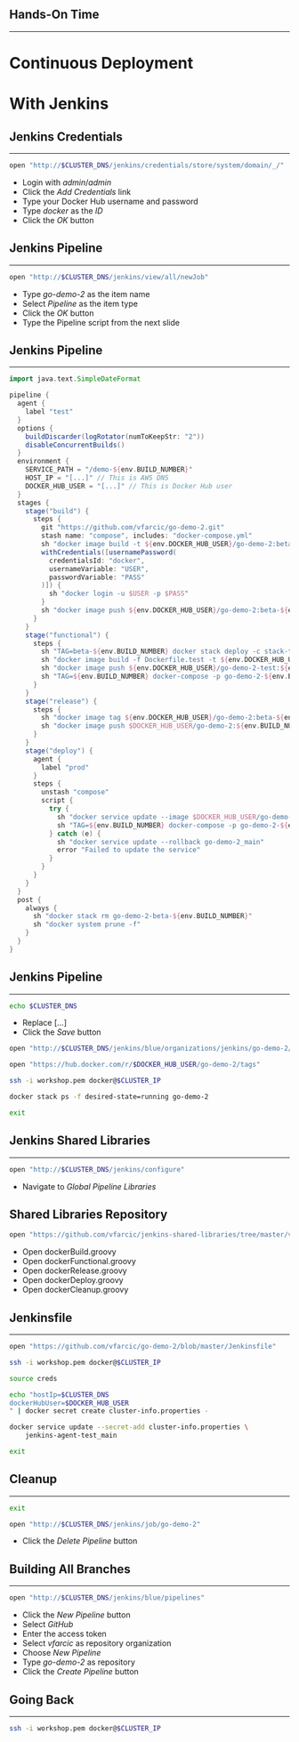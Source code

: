 ## Hands-On Time

---

# Continuous Deployment

# With Jenkins


## Jenkins Credentials

---

```bash
open "http://$CLUSTER_DNS/jenkins/credentials/store/system/domain/_/"
```

* Login with *admin*/*admin*
* Click the *Add Credentials* link
* Type your Docker Hub username and password
* Type *docker* as the *ID*
* Click the *OK* button


## Jenkins Pipeline

---

```bash
open "http://$CLUSTER_DNS/jenkins/view/all/newJob"
```

* Type *go-demo-2* as the item name
* Select *Pipeline* as the item type
* Click the *OK* button
* Type the Pipeline script from the next slide


## Jenkins Pipeline

---

```groovy
import java.text.SimpleDateFormat

pipeline {
  agent {
    label "test"
  }
  options {
    buildDiscarder(logRotator(numToKeepStr: "2"))
    disableConcurrentBuilds()
  }
  environment {
    SERVICE_PATH = "/demo-${env.BUILD_NUMBER}"
    HOST_IP = "[...]" // This is AWS DNS
    DOCKER_HUB_USER = "[...]" // This is Docker Hub user
  }
  stages {
    stage("build") {
      steps {
        git "https://github.com/vfarcic/go-demo-2.git"
        stash name: "compose", includes: "docker-compose.yml"
        sh "docker image build -t ${env.DOCKER_HUB_USER}/go-demo-2:beta-${env.BUILD_NUMBER} ."
        withCredentials([usernamePassword(
          credentialsId: "docker",
          usernameVariable: "USER",
          passwordVariable: "PASS"
        )]) {
          sh "docker login -u $USER -p $PASS"
        }
        sh "docker image push ${env.DOCKER_HUB_USER}/go-demo-2:beta-${env.BUILD_NUMBER}"
      }
    }
    stage("functional") {
      steps {
        sh "TAG=beta-${env.BUILD_NUMBER} docker stack deploy -c stack-test.yml go-demo-2-beta-${env.BUILD_NUMBER}"
        sh "docker image build -f Dockerfile.test -t ${env.DOCKER_HUB_USER}/go-demo-2-test:${env.BUILD_NUMBER} ."
        sh "docker image push ${env.DOCKER_HUB_USER}/go-demo-2-test:${env.BUILD_NUMBER}"
        sh "TAG=${env.BUILD_NUMBER} docker-compose -p go-demo-2-${env.BUILD_NUMBER} run --rm functional"
      }
    }
    stage("release") {
      steps {
        sh "docker image tag ${env.DOCKER_HUB_USER}/go-demo-2:beta-${env.BUILD_NUMBER} ${env.DOCKER_HUB_USER}/go-demo-2:${env.BUILD_NUMBER}"
        sh "docker image push $DOCKER_HUB_USER/go-demo-2:${env.BUILD_NUMBER}"
      }
    }
    stage("deploy") {
      agent {
        label "prod"
      }
      steps {
        unstash "compose"
        script {
          try {
            sh "docker service update --image $DOCKER_HUB_USER/go-demo-2:${env.BUILD_NUMBER} go-demo-2_main"
            sh "TAG=${env.BUILD_NUMBER} docker-compose -p go-demo-2-${env.BUILD_NUMBER} run --rm production"
          } catch (e) {
            sh "docker service update --rollback go-demo-2_main"
            error "Failed to update the service"
          }
        }
      }
    }
  }
  post {
    always {
      sh "docker stack rm go-demo-2-beta-${env.BUILD_NUMBER}"
      sh "docker system prune -f"
    }
  }
}
```


## Jenkins Pipeline

---

```bash
echo $CLUSTER_DNS
```

* Replace [...]
* Click the *Save* button

```bash
open "http://$CLUSTER_DNS/jenkins/blue/organizations/jenkins/go-demo-2/activity"

open "https://hub.docker.com/r/$DOCKER_HUB_USER/go-demo-2/tags"

ssh -i workshop.pem docker@$CLUSTER_IP

docker stack ps -f desired-state=running go-demo-2

exit
```


## Jenkins Shared Libraries

---

```bash
open "http://$CLUSTER_DNS/jenkins/configure"
```

* Navigate to *Global Pipeline Libraries*


## Shared Libraries Repository

```bash
open "https://github.com/vfarcic/jenkins-shared-libraries/tree/master/vars"
```

* Open dockerBuild.groovy
* Open dockerFunctional.groovy
* Open dockerRelease.groovy
* Open dockerDeploy.groovy
* Open dockerCleanup.groovy


## Jenkinsfile

---

```bash
open "https://github.com/vfarcic/go-demo-2/blob/master/Jenkinsfile"

ssh -i workshop.pem docker@$CLUSTER_IP

source creds

echo "hostIp=$CLUSTER_DNS
dockerHubUser=$DOCKER_HUB_USER
" | docker secret create cluster-info.properties -

docker service update --secret-add cluster-info.properties \
    jenkins-agent-test_main

exit
```


## Cleanup

---

```bash
exit

open "http://$CLUSTER_DNS/jenkins/job/go-demo-2"
```

* Click the *Delete Pipeline* button


## Building All Branches

---

```bash
open "http://$CLUSTER_DNS/jenkins/blue/pipelines"
```

* Click the *New Pipeline* button
* Select *GitHub*
* Enter the access token
* Select *vfarcic* as repository organization
* Choose *New Pipeline*
* Type *go-demo-2* as repository
* Click the *Create Pipeline* button


## Going Back

---

```bash
ssh -i workshop.pem docker@$CLUSTER_IP
```